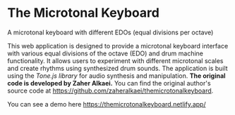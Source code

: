 # The Microtonal Keyboard
A microtonal keyboard with different <abbr>EDO<abbr>s (equal divisions per octave)

This web application is designed to provide a microtonal keyboard interface
with various equal divisions of the octave (<abbr>EDO</abbr>) and drum machine functionality.
It allows users to experiment with different microtonal scales and create rhythms using synthesized drum sounds.
The application is built using the <i>Tone.js library</i> for audio synthesis and manipulation.
<strong>The original code is developed by Zaher Alkaei.</strong>
You can find the original author's source code at
<a rel="canonical">https://github.com/zaheralkaei/themicrotonalkeyboard</a>.</strong>

You can see a demo here https://themicrotonalkeyboard.netlify.app/
